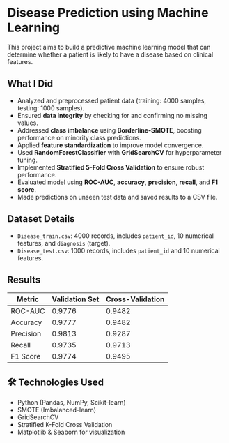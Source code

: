 # Disease Prediction using Machine Learning

This project aims to build a predictive machine learning model that can determine whether a patient is likely to have a disease based on clinical features.

## What I Did

- Analyzed and preprocessed patient data (training: 4000 samples, testing: 1000 samples).
- Ensured **data integrity** by checking for and confirming no missing values.
- Addressed **class imbalance** using **Borderline-SMOTE**, boosting performance on minority class predictions.
- Applied **feature standardization** to improve model convergence.
- Used **RandomForestClassifier** with **GridSearchCV** for hyperparameter tuning.
- Implemented **Stratified 5-Fold Cross Validation** to ensure robust performance.
- Evaluated model using **ROC-AUC**, **accuracy**, **precision**, **recall**, and **F1 score**.
- Made predictions on unseen test data and saved results to a CSV file.

## Dataset Details

- `Disease_train.csv`: 4000 records, includes `patient_id`, 10 numerical features, and `diagnosis` (target).
- `Disease_test.csv`: 1000 records, includes `patient_id` and 10 numerical features.

## Results

| Metric       | Validation Set | Cross-Validation |
|--------------|----------------|------------------|
| ROC-AUC      | 0.9776         | 0.9482           |
| Accuracy     | 0.9777         | 0.9482           |
| Precision    | 0.9813         | 0.9287           |
| Recall       | 0.9735         | 0.9713           |
| F1 Score     | 0.9774         | 0.9495           |

## 🛠️ Technologies Used

- Python (Pandas, NumPy, Scikit-learn)
- SMOTE (Imbalanced-learn)
- GridSearchCV
- Stratified K-Fold Cross Validation
- Matplotlib & Seaborn for visualization
